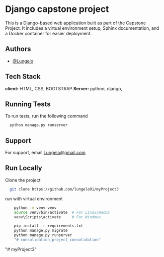 
# Django capstone project

This is a Django-based web application built as part of the Capstone Project. It includes a virtual environment setup, Sphinx documentation, and a Docker container for easier deployment.


## Authors

- [@Lungelo](https://www.github.com/lungelo01)


## Tech Stack
**client:** HTML, CSS, BOOTSTRAP
**Server:** python, django, 


## Running Tests

To run tests, run the following command

```bash
  python manage.py runserver
```


## Support

For support, email Lungelo@gmail.com 


## Run Locally

Clone the project

```bash
  git clone https://github.com/lungelo01/myProject3
```


run with virtual environment

```bash
    python -m venv venv
    source venv/bin/activate  # For Linux/macOS
    venv\Scripts\activate     # For Windows

    pip install -r requirements.txt
    python manage.py migrate
    python manage.py runserver
    "# consolidation_project_consolidation" 
```
"# myProject3"  
